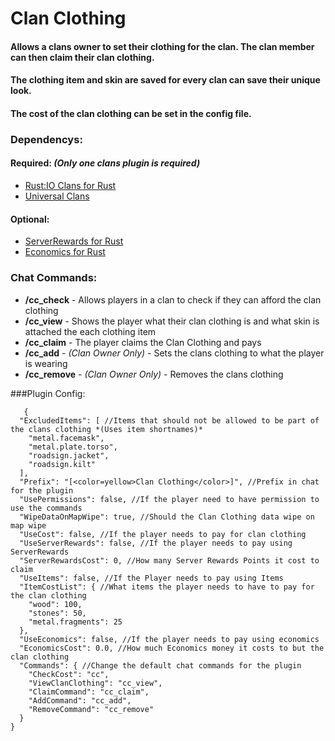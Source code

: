 # Clan Clothing
#### Allows a clans owner to set their clothing for the clan. The clan member can then claim their clan clothing.
#### The clothing item and skin are saved for every clan can save their unique look.
#### The cost of the clan clothing can be set in the config file.

### Dependencys:
#### Required: *(Only one clans plugin is required)*
+ [Rust:IO Clans for Rust](http://oxidemod.org/plugins/rust-io-clans.842/)
+ [Universal Clans](http://oxidemod.org/plugins/clans.2087/)

#### Optional:
+ [ServerRewards for Rust](http://oxidemod.org/plugins/serverrewards.1751/)
+ [Economics for Rust](http://oxidemod.org/plugins/economics.717/)

### Chat Commands:
+ **/cc_check** - Allows players in a clan to check if they can afford the clan clothing
+ **/cc_view** - Shows the player what their clan clothing is and what skin is attached the each clothing item
+ **/cc_claim** - The player claims the Clan Clothing and pays
+ **/cc_add** - *(Clan Owner Only)* - Sets the clans clothing to what the player is wearing
+ **/cc_remove** - *(Clan Owner Only)* - Removes the clans clothing

###Plugin Config:
```
   {
  "ExcludedItems": [ //Items that should not be allowed to be part of the clans clothing *(Uses item shortnames)*
    "metal.facemask",
    "metal.plate.torso",
    "roadsign.jacket",
    "roadsign.kilt"
  ],
  "Prefix": "[<color=yellow>Clan Clothing</color>]", //Prefix in chat for the plugin
  "UsePermissions": false, //If the player need to have permission to use the commands
  "WipeDataOnMapWipe": true, //Should the Clan Clothing data wipe on map wipe
  "UseCost": false, //If the player needs to pay for clan clothing
  "UseServerRewards": false, //If the player needs to pay using ServerRewards
  "ServerRewardsCost": 0, //How many Server Rewards Points it cost to claim
  "UseItems": false, //If the Player needs to pay using Items
  "ItemCostList": { //What items the player needs to have to pay for the clan clothing
    "wood": 100,
    "stones": 50,
    "metal.fragments": 25
  },
  "UseEconomics": false, //If the player needs to pay using economics
  "EconomicsCost": 0.0, //How much Economics money it costs to but the clan clothing
  "Commands": { //Change the default chat commands for the plugin
    "CheckCost": "cc",
    "ViewClanClothing": "cc_view",
    "ClaimCommand": "cc_claim",
    "AddCommand": "cc_add",
    "RemoveCommand": "cc_remove"
  }
}
```
